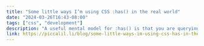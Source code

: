 ```yaml
---
title: "Some little ways I’m using CSS :has() in the real world"
date: "2024-03-26T16:43-08:00"
tags: ["css", "development"]
description: "A useful mental model for :has() is that you are querying the parent’s children’s state and/or presence rather than selecting the parent from the children themselves. I like that."
link: https://piccalil.li/blog/some-little-ways-im-using-css-has-in-the-real-world/
---
```

